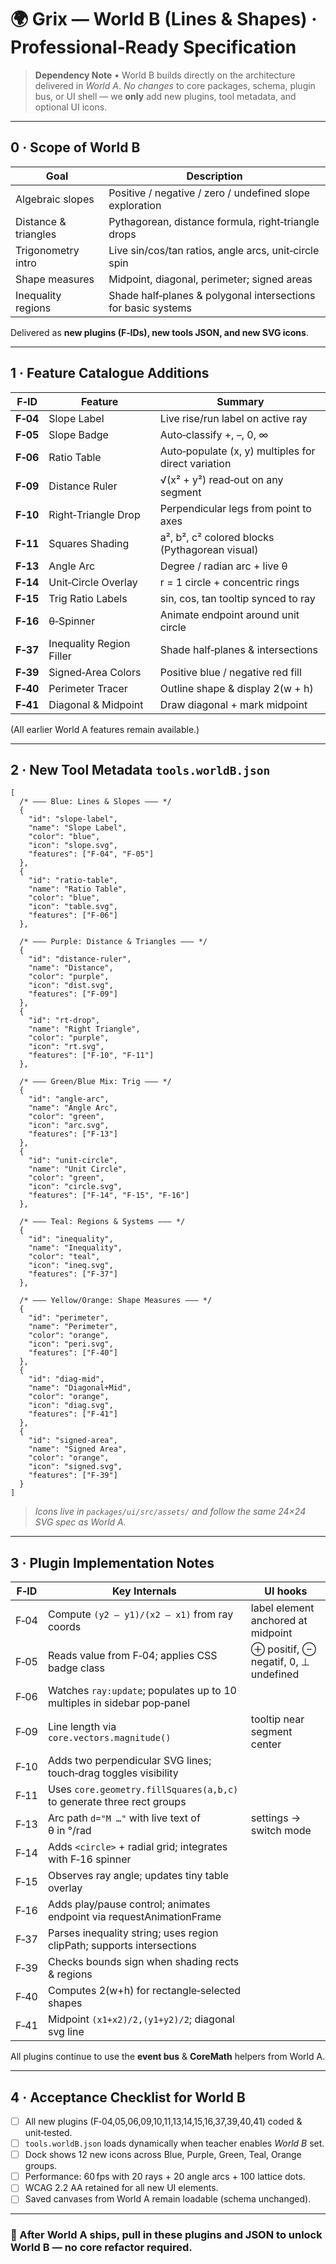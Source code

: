 # 🌍 **Grix — World B (Lines & Shapes) · Professional‑Ready Specification**

> **Dependency Note** • World B builds directly on the architecture delivered in _World A_.
> _No changes_ to core packages, schema, plugin bus, or UI shell — we **only** add new plugins, tool metadata, and optional UI icons.

---

## 0 · Scope of World B

| Goal                 | Description                                                   |
| -------------------- | ------------------------------------------------------------- |
| Algebraic slopes     | Positive / negative / zero / undefined slope exploration      |
| Distance & triangles | Pythagorean, distance formula, right‑triangle drops           |
| Trigonometry intro   | Live sin/cos/tan ratios, angle arcs, unit‑circle spin         |
| Shape measures       | Midpoint, diagonal, perimeter; signed areas                   |
| Inequality regions   | Shade half‑planes & polygonal intersections for basic systems |

Delivered as **new plugins (F‑IDs), new tools JSON, and new SVG icons**.

---

## 1 · Feature Catalogue Additions

| F‑ID     | Feature                  | Summary                                             |
| -------- | ------------------------ | --------------------------------------------------- |
| **F‑04** | Slope Label              | Live rise/run label on active ray                   |
| **F‑05** | Slope Badge              | Auto‑classify +, –, 0, ∞                            |
| **F‑06** | Ratio Table              | Auto‑populate (x, y) multiples for direct variation |
| **F‑09** | Distance Ruler           | √(x² + y²) read‑out on any segment                  |
| **F‑10** | Right‑Triangle Drop      | Perpendicular legs from point to axes               |
| **F‑11** | Squares Shading          | a², b², c² colored blocks (Pythagorean visual)      |
| **F‑13** | Angle Arc                | Degree / radian arc + live θ                        |
| **F‑14** | Unit‑Circle Overlay      | r = 1 circle + concentric rings                     |
| **F‑15** | Trig Ratio Labels        | sin, cos, tan tooltip synced to ray                 |
| **F‑16** | θ‑Spinner                | Animate endpoint around unit circle                 |
| **F‑37** | Inequality Region Filler | Shade half‑planes & intersections                   |
| **F‑39** | Signed‑Area Colors       | Positive blue / negative red fill                   |
| **F‑40** | Perimeter Tracer         | Outline shape & display 2(w + h)                    |
| **F‑41** | Diagonal & Midpoint      | Draw diagonal + mark midpoint                       |

(All earlier World A features remain available.)

---

## 2 · New Tool Metadata `tools.worldB.json`

```jsonc
[
  /* ——— Blue: Lines & Slopes ——— */
  {
    "id": "slope-label",
    "name": "Slope Label",
    "color": "blue",
    "icon": "slope.svg",
    "features": ["F-04", "F-05"]
  },
  {
    "id": "ratio-table",
    "name": "Ratio Table",
    "color": "blue",
    "icon": "table.svg",
    "features": ["F-06"]
  },

  /* ——— Purple: Distance & Triangles ——— */
  {
    "id": "distance-ruler",
    "name": "Distance",
    "color": "purple",
    "icon": "dist.svg",
    "features": ["F-09"]
  },
  {
    "id": "rt-drop",
    "name": "Right Triangle",
    "color": "purple",
    "icon": "rt.svg",
    "features": ["F-10", "F-11"]
  },

  /* ——— Green/Blue Mix: Trig ——— */
  {
    "id": "angle-arc",
    "name": "Angle Arc",
    "color": "green",
    "icon": "arc.svg",
    "features": ["F-13"]
  },
  {
    "id": "unit-circle",
    "name": "Unit Circle",
    "color": "green",
    "icon": "circle.svg",
    "features": ["F-14", "F-15", "F-16"]
  },

  /* ——— Teal: Regions & Systems ——— */
  {
    "id": "inequality",
    "name": "Inequality",
    "color": "teal",
    "icon": "ineq.svg",
    "features": ["F-37"]
  },

  /* ——— Yellow/Orange: Shape Measures ——— */
  {
    "id": "perimeter",
    "name": "Perimeter",
    "color": "orange",
    "icon": "peri.svg",
    "features": ["F-40"]
  },
  {
    "id": "diag-mid",
    "name": "Diagonal+Mid",
    "color": "orange",
    "icon": "diag.svg",
    "features": ["F-41"]
  },
  {
    "id": "signed-area",
    "name": "Signed Area",
    "color": "orange",
    "icon": "signed.svg",
    "features": ["F-39"]
  }
]
```

> _Icons live in `packages/ui/src/assets/` and follow the same 24×24 SVG spec as World A._

---

## 3 · Plugin Implementation Notes

| F‑ID | Key Internals                                                           | UI hooks                             |
| ---- | ----------------------------------------------------------------------- | ------------------------------------ |
| F‑04 | Compute `(y2 – y1)/(x2 – x1)` from ray coords                           | label element anchored at midpoint   |
| F‑05 | Reads value from F‑04; applies CSS badge class                          | ⊕ positif, ⊖ negatif, 0, ⊥ undefined |
| F‑06 | Watches `ray:update`; populates up to 10 multiples in sidebar pop‑panel |                                      |
| F‑09 | Line length via `core.vectors.magnitude()`                              | tooltip near segment center          |
| F‑10 | Adds two perpendicular SVG lines; touch‑drag toggles visibility         |                                      |
| F‑11 | Uses `core.geometry.fillSquares(a,b,c)` to generate three rect groups   |                                      |
| F‑13 | Arc path `d="M …"` with live text of θ in °/rad                         | settings → switch mode               |
| F‑14 | Adds `<circle>` + radial grid; integrates with F‑16 spinner             |                                      |
| F‑15 | Observes ray angle; updates tiny table overlay                          |                                      |
| F‑16 | Adds play/pause control; animates endpoint via requestAnimationFrame    |                                      |
| F‑37 | Parses inequality string; uses region clipPath; supports intersections  |                                      |
| F‑39 | Checks bounds sign when shading rects & regions                         |                                      |
| F‑40 | Computes 2(w+h) for rectangle‑selected shapes                           |                                      |
| F‑41 | Midpoint `(x1+x2)/2,(y1+y2)/2`; diagonal svg line                       |                                      |

All plugins continue to use the **event bus** & **CoreMath** helpers from World A.

---

## 4 · Acceptance Checklist for World B

- [ ] All new plugins (F‑04,05,06,09,10,11,13,14,15,16,37,39,40,41) coded & unit‑tested.
- [ ] `tools.worldB.json` loads dynamically when teacher enables _World B_ set.
- [ ] Dock shows 12 new icons across Blue, Purple, Green, Teal, Orange groups.
- [ ] Performance: 60 fps with 20 rays + 20 angle arcs + 100 lattice dots.
- [ ] WCAG 2.2 AA retained for all new UI elements.
- [ ] Saved canvases from World A remain loadable (schema unchanged).

---

### 🚀 After World A ships, pull in these plugins and JSON to unlock **World B** — no core refactor required.
